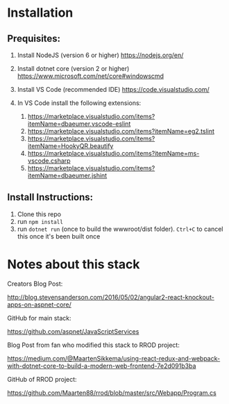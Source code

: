 # Installation

## Prequisites:
1) Install NodeJS (version 6 or higher)
https://nodejs.org/en/

2) Install dotnet core (version 2 or higher)
https://www.microsoft.com/net/core#windowscmd

3) Install VS Code (recommended IDE)
https://code.visualstudio.com/

4) In VS Code install the following extensions:
    1) https://marketplace.visualstudio.com/items?itemName=dbaeumer.vscode-eslint
    2) https://marketplace.visualstudio.com/items?itemName=eg2.tslint
    3) https://marketplace.visualstudio.com/items?itemName=HookyQR.beautify
    4) https://marketplace.visualstudio.com/items?itemName=ms-vscode.csharp
    5) https://marketplace.visualstudio.com/items?itemName=dbaeumer.jshint


## Install Instructions:
1) Clone this repo
2) run `npm install`
3) run `dotnet run` (once to build the wwwroot/dist folder). `Ctrl+C` to cancel this once it's been built once

# Notes about this stack

Creators Blog Post:

http://blog.stevensanderson.com/2016/05/02/angular2-react-knockout-apps-on-aspnet-core/

GitHub for main stack:

https://github.com/aspnet/JavaScriptServices

Blog Post from fan who modified this stack to RROD project:

https://medium.com/@MaartenSikkema/using-react-redux-and-webpack-with-dotnet-core-to-build-a-modern-web-frontend-7e2d091b3ba

GitHub of RROD project:

https://github.com/Maarten88/rrod/blob/master/src/Webapp/Program.cs